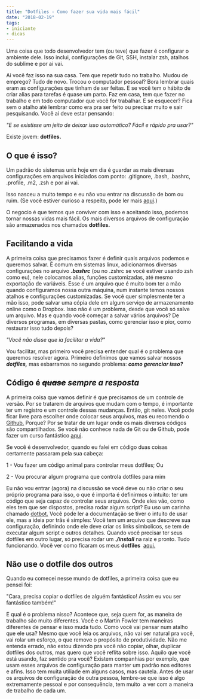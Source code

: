 ```yaml
---
title: "Dotfiles - Como fazer sua vida mais fácil"
date: "2018-02-19"
tags: 
- iniciante
- dicas
---
```


Uma coisa que todo desenvolvedor tem (ou teve) que fazer é configurar o ambiente dele. Isso inclui, configurações de Git, SSH, instalar zsh, atalhos do sublime e por ai vai.

Ai você faz isso na sua casa. Tem que repetir tudo no trabalho. Mudou de emprego? Tudo de novo. Trocou o computador pessoal? Bora lembrar quais eram as configurações que tinham de ser feitas. E se você tem o hábito de criar alias para tarefas é quase um parto. Faz em casa, tem que fazer no trabalho e em todo computador que você for trabalhar. E se esquecer? Fica sem o atalho até lembrar como era pra ser feito ou precisar muito e sair pesquisando. Você ai deve estar pensando:

_"E se existisse um jeito de deixar isso automático? Fácil e rápido pra usar?"_

Existe jovem: **dotfiles.**

## O que é isso?

Um padrão do sistemas unix hoje em dia é guardar as mais diversas configurações em arquivos iniciados com ponto: .gitignore, .bash, .bashrc, .profile, .m2, .zsh e por ai vai.

Isso nasceu a muito tempo e eu não vou entrar na discussão de bom ou ruim. (Se você estiver curioso a respeito, pode ler mais [aqui](https://mexapi.macpress.com.br/ordem-nos-dotfiles).)

O negocio é que temos que conviver com isso e aceitando isso, podemos tornar nossas vidas mais fácil. Os mais diversos arquivos de configuração são armazenados nos chamados **dotfiles.**

## Facilitando a vida

A primeira coisa que precisamos fazer é definir quais arquivos podemos e queremos salvar. É comum em sistemas linux, adicionarmos diversas configurações no arquivo **_.bashrc_** (ou no .zshrc se você estiver usando zsh como eu), nele colocamos alias, funções customizadas, até mesmo exportação de variáveis. Esse é um arquivo que é muito bom ter a mão quando configuramos nossa outra máquina, num instante temos nossos atalhos e configurações customizadas. Se você quer simplesmente ter a mão isso, pode salvar uma cópia dele em algum serviço de armazenamento online como o Dropbox. Isso não é um problema, desde que você só salve um arquivo. Mas e quando você começar a salvar vários arquivos? De diversos programas, em diversas pastas, como gerenciar isso e pior, como restaurar isso tudo depois?

_"Você não disse que ia facilitar a vida?"_

Vou facilitar, mas primeiro você precisa entender qual é o problema que queremos resolver agora. Primeiro definimos que vamos salvar nossos _**dotfiles,**_ mas esbarramos no segundo problema: _**como gerenciar isso?**_

## Código é <strike>_quase_</strike> _sempre a resposta_

A primeira coisa que vamos definir é que precisamos de um controle de versão. Por se tratarem de arquivos que mudam com o tempo, é importante ter um registro e um controle dessas mudanças. Então, git neles. Você pode ficar livre para escolher onde colocar seus arquivos, mas eu recomendo o [Github.](http://github.com/) Porque? Por se tratar de um lugar onde os mais diversos códigos são compartilhados. Se você não conhece nada de Git ou de Github, pode fazer um curso fantástico [aqui](https://www.udemy.com/git-e-github-para-iniciantes/).

Se você é desenvolvedor, quando eu falei em código duas coisas certamente passaram pela sua cabeça:

1 - Vou fazer um código animal para controlar meus dotfiles; Ou

2 - Vou procurar algum programa que controla dotfiles para mim

Eu não vou entrar (agora) na discussão se você deve ou não criar o seu próprio programa para isso, o que é importa é definirmos o intuito: ter um código que seja capaz de controlar seus arquivos. Onde eles vão, como eles tem que ser dispostos, precisa rodar algum script? Eu uso um carinha chamado [dotbot.](https://github.com/anishathalye/dotbot) Você pode ler a documentação se tiver o intuito de usar ele, mas a ideia por trâs é simples: Você tem um arquivo que descreve sua configuração, definindo onde ele deve criar os links simbolicos, se tem de executar algum script e outros detalhes. Quando você precisar ter seus dotfiles em outro lugar, só precisa rodar um .**_/install_** na raiz e pronto. Tudo funcionando. Você ver como ficaram os meus **dotfiles**  [aqui.](https://github.com/angeliski/dotfiles)

## Não use o dotfile dos outros

Quando eu comecei nesse mundo de dotfiles, a primeira coisa que eu pensei foi:

"Cara, precisa copiar o dotfiles de alguém fantástico! Assim eu vou ser fantástico também!"

E qual é o problema nisso? Acontece que, seja quem for, as maneira de trabalho são muito diferentes. Você e o Martin Fowler tem maneiras diferentes de pensar e isso muda tudo. Como você vai pensar num atalho que ele usa? Mesmo que você leia os arquivos, não vai ser natural pra você, vai rolar um esforço, o que remove o propósito de produtividade. Não me entenda errado, não estou dizendo pra você não copiar, olhar, duplicar dotfiles dos outros, mas quero que você reflita sobre isso. Aquilo que você está usando, faz sentido pra você? Existem companhias por exemplo, que usam esses arquivos de configuração para manter um padrão nos editores e afins. Isso tem muita utiliade em alguns casos, mas cautela. Antes de usar os arquivos de configuração de outra pessoa, lembre-se que isso é algo extremamente pessoal e por consequência, tem muito  a ver com a maneira de trabalho de cada um.

<Signature />